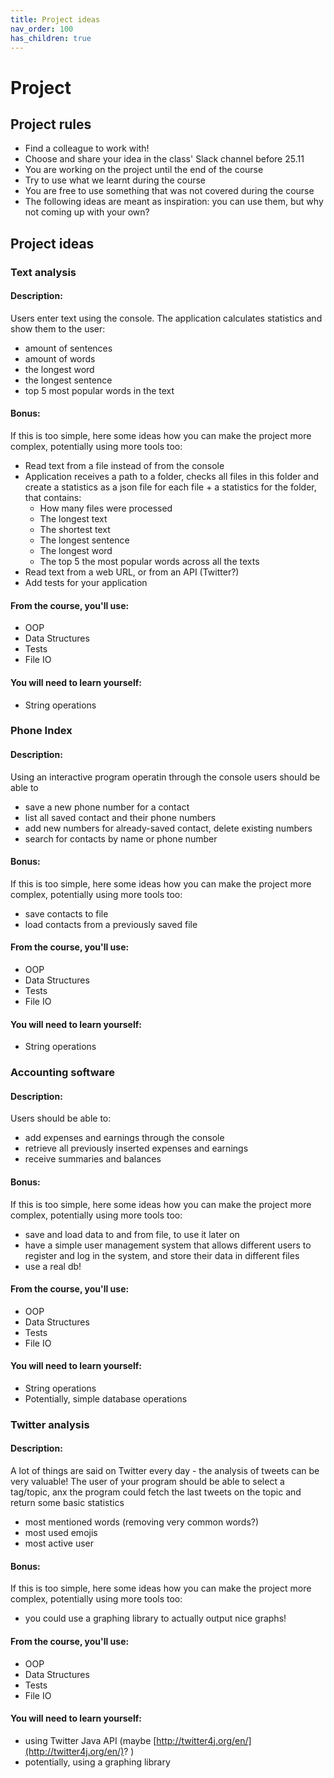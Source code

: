 ```yaml
---
title: Project ideas
nav_order: 100
has_children: true
---
```

# Project 

## Project rules 
- Find a colleague to work with!
- Choose and share your idea in the class' Slack channel before 25.11
- You are working on the project until the end of the course
- Try to use what we learnt during the course
- You are free to use something that was not covered during the course
- The following ideas are meant as inspiration: you can use them, but why not coming up with your own?

## Project ideas
### Text analysis 
#### Description:
Users enter text using the console. The application calculates statistics and show them to the user:

- amount of sentences
- amount of words
- the longest word
- the longest sentence
- top 5 most popular words in the text 

#### Bonus: 
If this is too simple, here some ideas how you can make the project more complex, potentially using more tools too:

- Read text from a file instead of from the console
- Application receives a path to a folder, checks all files in this folder and create a statistics as a json file for 
each file + a statistics for the folder, that contains: 
    - How many files were processed
    - The longest text
    - The shortest text
    - The longest sentence
    - The longest word
    - The top 5 the most popular words across all the texts
- Read text from a web URL, or from an API (Twitter?)
- Add tests for your application

####  From the course, you'll use:
- OOP
- Data Structures 
- Tests
- File IO

####  You will need to learn yourself: 
- String operations

###  Phone Index
#### Description:
Using an interactive program operatin through the console users should be able to 
- save a new phone number for a contact
- list all saved contact and their phone numbers
- add new numbers for already-saved contact, delete existing numbers
- search for contacts by name or phone number

#### Bonus: 
If this is too simple, here some ideas how you can make the project more complex, potentially using more tools too:

- save contacts to file
- load contacts from a previously saved file

####  From the course, you'll use:
- OOP
- Data Structures 
- Tests
- File IO

####  You will need to learn yourself:
- String operations

### Accounting software
#### Description:
Users should be able to:
- add expenses and earnings through the console
- retrieve all previously inserted expenses and earnings
- receive summaries and balances

#### Bonus: 
If this is too simple, here some ideas how you can make the project more complex, potentially using more tools too:

- save and load data to and from file, to use it later on
- have a simple user management system that allows different users to register and log in the system, and store their data in different files
- use a real db!

#### From the course, you'll use:
- OOP
- Data Structures 
- Tests
- File IO

####  You will need to learn yourself: 
- String operations
- Potentially, simple database operations

### Twitter analysis
#### Description:
A lot of things are said on Twitter every day - the analysis of tweets can be very valuable!
The user of your program should be able to select a tag/topic, anx the program could fetch the last tweets on the topic and return some basic statistics

- most mentioned words (removing very common words?)
- most used emojis
- most active user

#### Bonus:
If this is too simple, here some ideas how you can make the project more complex, potentially using more tools too:

- you could use a graphing library to actually output nice graphs!

####  From the course, you'll use:
- OOP
- Data Structures 
- Tests
- File IO

####  You will need to learn yourself: 
- using Twitter Java API (maybe [http://twitter4j.org/en/](http://twitter4j.org/en/)? )
- potentially, using a graphing library
